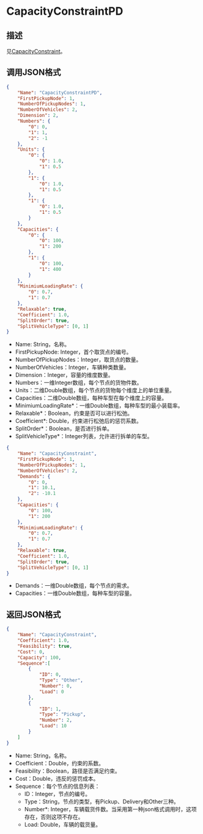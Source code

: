 # CapacityConstraintPD

## 描述

见[CapacityConstraint](CapacityConstraint.md)。

## 调用JSON格式

```json
{
	"Name": "CapacityConstraintPD",
	"FirstPickupNode": 1,
	"NumberOfPickupNodes": 1,
	"NumberOfVehicles": 2,
	"Dimension": 2,
	"Numbers": {
		"0": 0,
		"1": 1,
		"2": -1
	},
	"Units": {
		"0": {
			"0": 1.0,
			"1": 0.5
		},
		"1": {
			"0": 1.0,
			"1": 0.5
		},
		"1": {
			"0": 1.0,
			"1": 0.5
		}
	},
	"Capacities": {
		"0": {
			"0": 100,
			"1": 200
		},
		"1": {
			"0": 100,
			"1": 400
		}
	},
	"MinimiumLoadingRate": {
		"0": 0.7,
		"1": 0.7
	},
	"Relaxable": true,
	"Coefficient": 1.0,
	"SplitOrder": true,
	"SplitVehicleType": [0, 1]
}
```
* Name: String，名称。
* FirstPickupNode: Integer，首个取货点的编号。
* NumberOfPickupNodes：Integer，取货点的数量。
* NumberOfVehicles：Integer，车辆种类数量。
* Dimension：Integer，容量的维度数量。
* Numbers：一维Integer数组，每个节点的货物件数。
* Units：二维Double数组，每个节点的货物每个维度上的单位重量。
* Capacities：二维Double数组，每种车型在每个维度上的容量。
* MinimiumLoadingRate\*：一维Double数组，每种车型的最小装载率。
* Relaxable\*：Boolean，约束是否可以进行松弛。
* Coefficient\*: Double，约束进行松弛后的惩罚系数。
* SplitOrder\*：Boolean，是否进行拆单。
* SplitVehicleType\*：Integer列表，允许进行拆单的车型。

```json
{
	"Name": "CapacityConstraint",
	"FirstPickupNode": 1,
	"NumberOfPickupNodes": 1,
	"NumberOfVehicles": 2,
	"Demands": {
		"0": 0,
		"1": 10.1,
		"2": -10.1
	},
	"Capacities": {
		"0": 100,
		"1": 200
	},
	"MinimiumLoadingRate": {
		"0": 0.7,
		"1": 0.7
	},
	"Relaxable": true,
	"Coefficient": 1.0,
	"SplitOrder": true,
	"SplitVehicleType": [0, 1]
}
```
* Demands：一维Double数组，每个节点的需求。
* Capacities：一维Double数组，每种车型的容量。

## 返回JSON格式
```json
{
	"Name": "CapacityConstraint",
	"Coefficient": 1.0,
	"Feasibility": true,
	"Cost": 0,
	"Capacity": 100,
	"Sequence":[
		{
			"ID": 0,
			"Type": "Other",
			"Number": 0,
			"Load": 0
		},
		{
			"ID": 1,
			"Type": "Pickup",
			"Number": 2,
			"Load": 10
		}
	]
}
```
* Name: String，名称。
* Coefficient：Double，约束的系数。
* Feasibility：Boolean，路径是否满足约束。
* Cost：Double，违反的惩罚成本。
* Sequence：每个节点的信息列表：
	+ ID：Integer，节点的编号。
	+ Type：String，节点的类型，有Pickup、Delivery和Other三种。
	+ Number\*: Integer，车辆载货件数。当采用第一种json格式调用时，这项存在，否则这项不存在。
	+ Load: Double，车辆的载货量。

